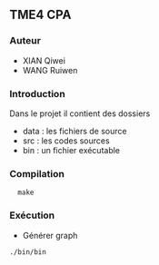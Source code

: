 ## TME4 CPA

### Auteur
- XIAN Qiwei
- WANG Ruiwen

### Introduction
Dans le projet il contient des dossiers

- data : les fichiers de source
- src : les codes sources
- bin : un fichier exécutable


### Compilation
```
  make
```

### Exécution
- Générer graph
```
./bin/bin
```
